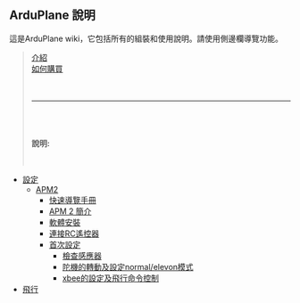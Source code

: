 # <h2>ArduPlane 說明</h2> #

這是ArduPlane wiki，它包括所有的組裝和使用說明。請使用側邊欄導覽功能。<br>
<blockquote><a href='Introduction.md'>介紹</a><br>
<a href='Get.md'>如何購買</a><br>
<br>
<br>
<HR><br>
<br>
<br>
<strong>說明:</strong>

<P>

<br>
</blockquote><ul><li><a href='Articles.md'>設定</a>
<ul><li><a href='ArticlesAPM2.md'>APM2</a>
<ul><li><a href='APM2Quick.md'>快速導覽手冊</a>
</li><li><a href='APM2board.md'>APM 2 簡介</a>
</li><li><a href='APM2Code.md'>軟體安裝</a>
</li><li><a href='APM2RC.md'>連接RC遙控器</a>
</li><li><a href='APM2RCSetup.md'>首次設定</a>
<ul><li><a href='AMP2SensorCheck.md'>檢查感應器</a>
</li><li><a href='APM2ReversingTop.md'>陀機的轉動及設定normal/elevon模式</a>
</li><li><a href='APM2Wireless.md'>xbee的設定及飛行命令控制</a>
</li></ul></li></ul></li></ul></li><li><a href='Articles.md'>飛行</a>